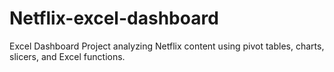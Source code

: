 # Netflix-excel-dashboard
Excel Dashboard Project analyzing Netflix content using pivot tables, charts, slicers, and Excel functions.
